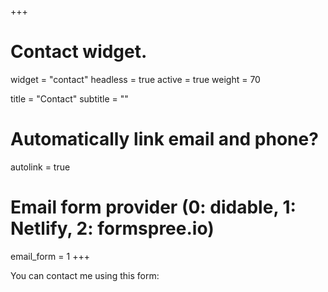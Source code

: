 +++
# Contact widget.
widget = "contact"
headless = true
active = true
weight = 70

title = "Contact"
subtitle = ""

# Automatically link email and phone?
autolink = true

# Email form provider (0: didable, 1: Netlify, 2: formspree.io)
email_form = 1
+++

You can contact me using this form:

